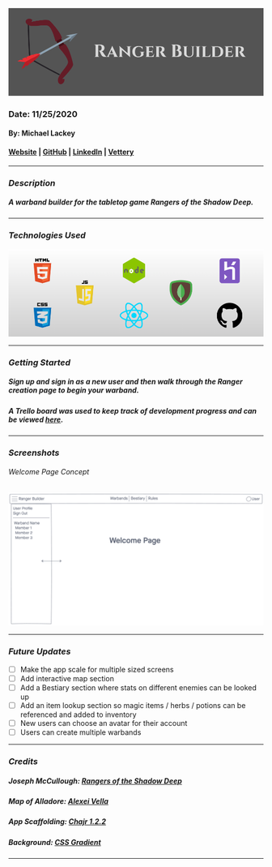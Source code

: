 ![Ranger Builder](public/banner.png)

### Date: 11/25/2020

#### By: Michael Lackey

#### [Website](https://michaellackey.com/) | [GitHub](https://github.com/mlackey9601) | [LinkedIn](https://www.linkedin.com/in/michaelglackey/) | [Vettery](https://www.vettery.com/ga/employers)
***

### ***Description***

##### A warband builder for the tabletop game Rangers of the Shadow Deep.
***

### ***Technologies Used***

![Technologies Used](public/tech-banner.png)
***

### ***Getting Started***

##### Sign up and sign in as a new user and then walk through the Ranger creation page to begin your warband.
##### A Trello board was used to keep track of development progress and can be viewed [here](https://trello.com/b/XfxdvytM).
<!-- ##### The project itself was deployed using Heroku and can be viewed [here](url). -->
***

### ***Screenshots***

###### Welcome Page Concept
![Welcome Page](public/concept1.png)
***

### ***Future Updates***

- [ ] Make the app scale for multiple sized screens
- [ ] Add interactive map section
- [ ] Add a Bestiary section where stats on different enemies can be looked up
- [ ] Add an item lookup section so magic items / herbs / potions can be referenced and added to inventory
- [ ] New users can choose an avatar for their account
- [ ] Users can create multiple warbands
***

### ***Credits***

##### Joseph McCullough: [Rangers of the Shadow Deep](https://www.drivethrurpg.com/browse/pub/11264)

##### Map of Alladore: [Alexei Vella](https://www.facebook.com/groups/199819667485240/permalink/599052670895269)

##### App Scaffolding: [Chajr 1.2.2](https://github.com/davidstinson/chajr)

##### Background: [CSS Gradient](https://cssgradient.io/)
***